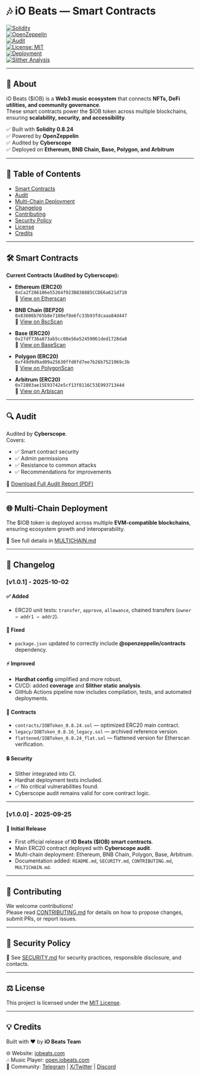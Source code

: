 # 🎶 iO Beats — Smart Contracts  

[![Solidity](https://img.shields.io/badge/Solidity-0.8.24-blue.svg?logo=solidity)](https://docs.soliditylang.org/en/v0.8.24/)  
[![OpenZeppelin](https://img.shields.io/badge/OpenZeppelin-Library-orange.svg)](https://docs.openzeppelin.com/contracts)  
[![Audit](https://img.shields.io/badge/Audit-Cyberscope-brightgreen.svg)](./audit.pdf)  
[![License: MIT](https://img.shields.io/badge/License-MIT-yellow.svg)](./LICENSE)  
[![Deployment](https://img.shields.io/badge/Deployed-MultiChain-purple.svg)](./MULTICHAIN.md)  
[![Slither Analysis](https://github.com/iobeatss/IOB-Smart-contract/actions/workflows/slither.yml/badge.svg)](https://github.com/iobeatss/IOB-Smart-contract/actions/workflows/slither.yml)  

---

## 📌 About  
iO Beats ($IOB) is a **Web3 music ecosystem** that connects **NFTs, DeFi utilities, and community governance**.  
These smart contracts power the $IOB token across multiple blockchains, ensuring **scalability, security, and accessibility**.  

✅ Built with **Solidity 0.8.24**  
✅ Powered by **OpenZeppelin**  
✅ Audited by **Cyberscope**  
✅ Deployed on **Ethereum, BNB Chain, Base, Polygon, and Arbitrum**  

---

## 📑 Table of Contents  
- [Smart Contracts](#-smart-contracts)  
- [Audit](#-audit)  
- [Multi-Chain Deployment](#-multi-chain-deployment)  
- [Changelog](#-changelog)  
- [Contributing](#-contributing)  
- [Security Policy](#-security-policy)  
- [License](#-license)  
- [Credits](#-credits)  

---

## 🛠 Smart Contracts  

**Current Contracts (Audited by Cyberscope):**

- **Ethereum (ERC20)**  
  `0xCa2f286106e55264f923B838885CCDE6a621d710`  
  🔗 [View on Etherscan](https://etherscan.io/address/0xCa2f286106e55264f923B838885CCDE6a621d710)  

- **BNB Chain (BEP20)**  
  `0x83606b765b8e7180ef8e6fc33b93fdcaaa84d447`  
  🔗 [View on BscScan](https://bscscan.com/address/0x83606b765b8e7180ef8e6fc33b93fdcaaa84d447)  

- **Base (ERC20)**  
  `0x27df736a873ab5cc08e56e52459061ded1728da8`  
  🔗 [View on BaseScan](https://basescan.org/address/0x27df736a873ab5cc08e56e52459061ded1728da8)  

- **Polygon (ERC20)**  
  `0xf49d9d9ad09a25630ffd0fd7ee7b26b7521969c3b`  
  🔗 [View on PolygonScan](https://polygonscan.com/address/0xf49d9d9ad09a25630ffd0fd7ee7b26b7521969c3b)  

- **Arbitrum (ERC20)**  
  `0x72803ae15E93742e5cf13f8116C53E99371344d`  
  🔗 [View on Arbiscan](https://arbiscan.io/address/0x72803ae15E93742e5cf13f8116C53E99371344d)  

---

## 🔍 Audit  
Audited by **Cyberscope**.  
Covers:  
- ✅ Smart contract security  
- ✅ Admin permissions  
- ✅ Resistance to common attacks  
- ✅ Recommendations for improvements  

📄 [Download Full Audit Report (PDF)](./audit.pdf)  

---

## 🌐 Multi-Chain Deployment  
The $IOB token is deployed across multiple **EVM-compatible blockchains**, ensuring ecosystem growth and interoperability.  

📄 See full details in [MULTICHAIN.md](./MULTICHAIN.md)  

---

## 📜 Changelog  

### [v1.0.1] - 2025-10-02  
#### ✅ Added  
- ERC20 unit tests: `transfer`, `approve`, `allowance`, chained transfers (`owner → addr1 → addr2`).  

#### 🔧 Fixed  
- `package.json` updated to correctly include **@openzeppelin/contracts** dependency.  

#### ⚡ Improved  
- **Hardhat config** simplified and more robust.  
- CI/CD: added **coverage** and **Slither static analysis**.  
- GitHub Actions pipeline now includes compilation, tests, and automated deployments.  

#### 📜 Contracts  
- `contracts/IOBToken_0.8.24.sol` — optimized ERC20 main contract.  
- `legacy/IOBToken_0.8.16_legacy.sol` — archived reference version.  
- `flattened/IOBToken_0.8.24_flat.sol` — flattened version for Etherscan verification.  

#### 🔒 Security  
- Slither integrated into CI.  
- Hardhat deployment tests included.  
- ✅ No critical vulnerabilities found.  
- Cyberscope audit remains valid for core contract logic.  

---

### [v1.0.0] - 2025-09-25  
#### 🎉 Initial Release  
- First official release of **IO Beats ($IOB) smart contracts**.  
- Main ERC20 contract deployed with **Cyberscope audit**.  
- Multi-chain deployment: Ethereum, BNB Chain, Polygon, Base, Arbitrum.  
- Documentation added: `README.md`, `SECURITY.md`, `CONTRIBUTING.md`, `MULTICHAIN.md`.  

---

## 🤝 Contributing  
We welcome contributions!  
Please read [CONTRIBUTING.md](./CONTRIBUTING.md) for details on how to propose changes, submit PRs, or report issues.  

---

## 🔐 Security Policy  
📄 See [SECURITY.md](./SECURITY.md) for security practices, responsible disclosure, and contacts.  

---

## ⚖ License  
This project is licensed under the [MIT License](./LICENSE).  

---

## 💡 Credits  
Built with ❤️ by **iO Beats Team**  

🌐 Website: [iobeats.com](https://iobeats.com)  
🎶 Music Player: [open.iobeats.com](https://open.iobeats.com)  
💬 Community: [Telegram](https://t.me/iobeatscommunity) | [X/Twitter](https://x.com/iobeatsofficial) | [Discord](https://discord.com/invite/...)  
